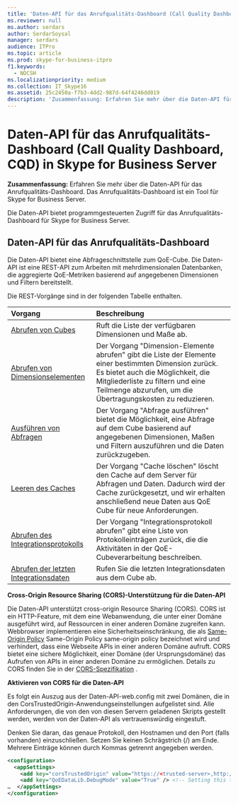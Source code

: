 ```yaml
---
title: 'Daten-API für das Anrufqualitäts-Dashboard (Call Quality Dashboard, CQD) in Skype for Business Server'
ms.reviewer: null
ms.author: serdars
author: SerdarSoysal
manager: serdars
audience: ITPro
ms.topic: article
ms.prod: skype-for-business-itpro
f1.keywords:
  - NOCSH
ms.localizationpriority: medium
ms.collection: IT_Skype16
ms.assetid: 25c2450a-f7b3-4dd2-987d-64f4246dd019
description: 'Zusammenfassung: Erfahren Sie mehr über die Daten-API für das Anrufqualitäts-Dashboard. Das Anrufqualitäts-Dashboard ist ein Tool für Skype for Business Server.'
---
```


# <a name="data-api-for-call-quality-dashboard-cqd-in-skype-for-business-server"></a>Daten-API für das Anrufqualitäts-Dashboard (Call Quality Dashboard, CQD) in Skype for Business Server
 
**Zusammenfassung:** Erfahren Sie mehr über die Daten-API für das Anrufqualitäts-Dashboard. Das Anrufqualitäts-Dashboard ist ein Tool für Skype for Business Server.
  
Die Daten-API bietet programmgesteuerten Zugriff für das Anrufqualitäts-Dashboard für Skype for Business Server.
  
## <a name="data-api-for-call-quality-dashboard"></a>Daten-API für das Anrufqualitäts-Dashboard

Die Daten-API bietet eine Abfrageschnittstelle zum QoE-Cube. Die Daten-API ist eine REST-API zum Arbeiten mit mehrdimensionalen Datenbanken, die aggregierte QoE-Metriken basierend auf angegebenen Dimensionen und Filtern bereitstellt.
  
Die REST-Vorgänge sind in der folgenden Tabelle enthalten.
  

|**Vorgang**|**Beschreibung**|
|:-----|:-----|
|[Abrufen von Cubes](get-cube.md) <br/> |Ruft die Liste der verfügbaren Dimensionen und Maße ab.  <br/> |
|[Abrufen von Dimensionselementen](get-dimension-members.md) <br/> |Der Vorgang "Dimension-Elemente abrufen" gibt die Liste der Elemente einer bestimmten Dimension zurück. Es bietet auch die Möglichkeit, die Mitgliederliste zu filtern und eine Teilmenge abzurufen, um die Übertragungskosten zu reduzieren.  <br/> |
|[Ausführen von Abfragen](run-query.md) <br/> |Der Vorgang "Abfrage ausführen" bietet die Möglichkeit, eine Abfrage auf dem Cube basierend auf angegebenen Dimensionen, Maßen und Filtern auszuführen und die Daten zurückzugeben.  <br/> |
|[Leeren des Caches](clear-cache.md) <br/> |Der Vorgang "Cache löschen" löscht den Cache auf dem Server für Abfragen und Daten. Dadurch wird der Cache zurückgesetzt, und wir erhalten anschließend neue Daten aus QoE Cube für neue Anforderungen.  <br/> |
|[Abrufen des Integrationsprotokolls](get-integration-log.md) <br/> |Der Vorgang "Integrationsprotokoll abrufen" gibt eine Liste von Protokolleinträgen zurück, die die Aktivitäten in der QoE-Cubeverarbeitung beschreiben.  <br/> |
|[Abrufen der letzten Integrationsdaten](get-last-integration-data.md) <br/> |Rufen Sie die letzten Integrationsdaten aus dem Cube ab.  <br/> |
   
 **Cross-Origin Resource Sharing (CORS)-Unterstützung für die Daten-API**
  
Die Daten-API unterstützt cross-origin Resource Sharing (CORS). CORS ist ein HTTP-Feature, mit dem eine Webanwendung, die unter einer Domäne ausgeführt wird, auf Ressourcen in einer anderen Domäne zugreifen kann. Webbrowser implementieren eine Sicherheitseinschränkung, die als [Same-Origin Policy](https://www.w3.org/Security/wiki/Same_Origin_Policy) Same-Origin Policy same-origin policy bezeichnet wird und verhindert, dass eine Webseite APIs in einer anderen Domäne aufruft. CORS bietet eine sichere Möglichkeit, einer Domäne (der Ursprungsdomäne) das Aufrufen von APIs in einer anderen Domäne zu ermöglichen. Details zu CORS finden Sie in der [CORS-Spezifikation](https://www.w3.org/TR/cors/) .
  
 **Aktivieren von CORS für die Daten-API**
  
 Es folgt ein Auszug aus der Daten-API-web.config mit zwei Domänen, die in den CorsTrustedOrigin-Anwendungseinstellungen aufgelistet sind. Alle Anforderungen, die von den von diesen Servern geladenen Skripts gestellt werden, werden von der Daten-API als vertrauenswürdig eingestuft.
  
Denken Sie daran, das genaue Protokoll, den Hostnamen und den Port (falls vorhanden) einzuschließen. Setzen Sie keinen Schrägstrich (/) am Ende. Mehrere Einträge können durch Kommas getrennt angegeben werden.
  
```xml
<configuration>
  <appSettings>
    <add key="corsTrustedOrigin" value="https://<trusted-server>,http://<another-trusted-domain>:8080" /> <!-- Domains which are trusted to get the data -->
    <add key="QoEDataLib.DebugMode" value="True" /> <!-- Setting this to True, allows seeing of the detail logs in status page -->
…  </appSettings>
</configuration>
```


